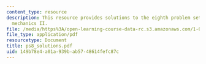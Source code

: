 ```yaml
---
content_type: resource
description: This resource provides solutions to the eighth problem set on engineering
  mechanics II.
file: /media/https%3A/open-learning-course-data-rc.s3.amazonaws.com/1-060-engineering-mechanics-ii-spring-2006/149b78e4a01a939bab5748614fefc87c_ps8_solutions.pdf
file_type: application/pdf
resourcetype: Document
title: ps8_solutions.pdf
uid: 149b78e4-a01a-939b-ab57-48614fefc87c
---
```

